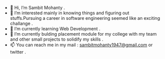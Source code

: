 - 👋 Hi, I’m Sambit Mohanty .
- 👀 I’m interested mainly in knowing things and figuring out stuffs.Pursuing a career in software engineering seemed like an exciting challange .
- 🌱 I’m currently learning  Web Development .
- 💞️ I’m currently bulding placement module for my college with my team and other small projects to solidify my skills .
- 📫 You can reach me in my mail : sambitmohanty1947@gmail.com or twitter .

<!---
sambit826059/sambit826059 is a ✨ special ✨ repository because its `README.md` (this file) appears on your GitHub profile.
You can click the Preview link to take a look at your changes.
--->
